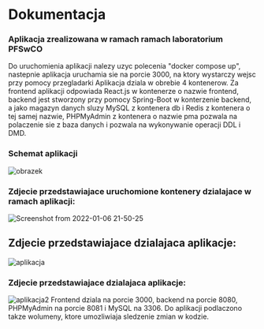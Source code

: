 # Dokumentacja
### Aplikacja zrealizowana w ramach ramach laboratorium PFSwCO
Do uruchomienia aplikacji nalezy uzyc polecenia "docker compose up", nastepnie aplikacja uruchamia sie na porcie 3000, na ktory wystarczy wejsc przy pomocy przegladarki
Aplikacja dziala w obrebie 4 kontenerow. Za frontend aplikacji odpowiada React.js w kontenerze o nazwie frontend, backend jest stworzony przy pomocy Spring-Boot w konterzenie backend, a jako magazyn danych sluzy MySQL z kontenera db i Redis z kontenera o tej samej nazwie, PHPMyAdmin z kontenera o nazwie pma pozwala na polaczenie sie z baza danych i pozwala na wykonywanie operacji DDL i DMD.
### Schemat aplikacji
![obrazek](https://user-images.githubusercontent.com/47696039/148454034-a5415c6c-78ab-4493-aadb-07263f7a208d.png)
### Zdjecie przedstawiajace uruchomione kontenery dzialajace w ramach aplikacji:
![Screenshot from 2022-01-06 21-50-25](https://user-images.githubusercontent.com/47696039/148454100-6843bedf-8323-44a3-a2d1-398c618415b8.png)
## Zdjecie przedstawiajace dzialajaca aplikacje:
![aplikacja](https://user-images.githubusercontent.com/47696039/148454137-7a4b120b-e307-4578-9e04-f9ba31e27479.png)
### Zdjecie przedstawiajace dzialajaca aplikacje:
![aplikacja2](https://user-images.githubusercontent.com/47696039/148454196-2078c7fd-e0fa-4c0b-8173-a3a4d20f4110.png)
Frontend dziala na porcie 3000, backend na porcie 8080, PHPMyAdmin na porcie 8081 i MySQL na 3306.
Do aplikacji podlaczono takze wolumeny, ktore umozliwiaja sledzenie zmian w kodzie.
